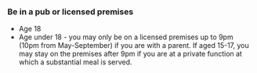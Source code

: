 ###  Be in a pub or licensed premises

  * Age 18 
  * Age under 18 - you may only be on a licensed premises up to 9pm (10pm from May-September) if you are with a parent. If aged 15-17, you may stay on the premises after 9pm if you are at a private function at which a substantial meal is served. 
